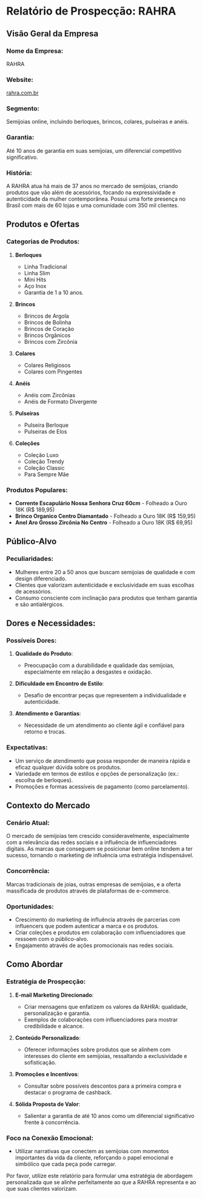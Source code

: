 # Relatório de Prospecção: RAHRA

## Visão Geral da Empresa

### Nome da Empresa:
RAHRA

### Website:
[rahra.com.br](http://www.rahra.com.br)

### Segmento:
Semijoias online, incluindo berloques, brincos, colares, pulseiras e anéis.

### Garantia:
Até 10 anos de garantia em suas semijoias, um diferencial competitivo significativo.

### História:
A RAHRA atua há mais de 37 anos no mercado de semijoias, criando produtos que vão além de acessórios, focando na expressividade e autenticidade da mulher contemporânea. Possui uma forte presença no Brasil com mais de 60 lojas e uma comunidade com 350 mil clientes.

## Produtos e Ofertas

### Categorias de Produtos:
1. **Berloques**
   - Linha Tradicional
   - Linha Slim
   - Mini Hits
   - Aço Inox
   - Garantia de 1 a 10 anos.

2. **Brincos**
   - Brincos de Argola
   - Brincos de Bolinha
   - Brincos de Coração
   - Brincos Orgânicos
   - Brincos com Zircônia

3. **Colares**
   - Colares Religiosos
   - Colares com Pingentes

4. **Anéis**
   - Anéis com Zircônias
   - Anéis de Formato Divergente

5. **Pulseiras**
   - Pulseira Berloque
   - Pulseiras de Elos

6. **Coleções**
   - Coleção Luxo
   - Coleção Trendy
   - Coleção Classic
   - Para Sempre Mãe

### Produtos Populares:
- **Corrente Escapulário Nossa Senhora Cruz 60cm** - Folheado a Ouro 18K (R$ 189,95)
- **Brinco Organico Centro Diamantado** - Folheado a Ouro 18K (R$ 159,95)
- **Anel Aro Grosso Zircônia No Centro** - Folheado a Ouro 18K (R$ 69,95)

## Público-Alvo

### Peculiaridades:
- Mulheres entre 20 a 50 anos que buscam semijoias de qualidade e com design diferenciado.
- Clientes que valorizam autenticidade e exclusividade em suas escolhas de acessórios.
- Consumo consciente com inclinação para produtos que tenham garantia e são antialérgicos.

## Dores e Necessidades:

### Possíveis Dores:
1. **Qualidade do Produto**:
   - Preocupação com a durabilidade e qualidade das semijoias, especialmente em relação a desgastes e oxidação.

2. **Dificuldade em Encontro de Estilo**:
   - Desafio de encontrar peças que representem a individualidade e autenticidade.

3. **Atendimento e Garantias**:
   - Necessidade de um atendimento ao cliente ágil e confiável para retorno e trocas.

### Expectativas:
- Um serviço de atendimento que possa responder de maneira rápida e eficaz qualquer dúvida sobre os produtos.
- Variedade em termos de estilos e opções de personalização (ex.: escolha de berloques).
- Promoções e formas acessíveis de pagamento (como parcelamento).

## Contexto do Mercado

### Cenário Atual:
O mercado de semijoias tem crescido consideravelmente, especialmente com a relevância das redes sociais e a influência de influenciadores digitais. As marcas que conseguem se posicionar bem online tendem a ter sucesso, tornando o marketing de influência uma estratégia indispensável.

### Concorrência:
Marcas tradicionais de joias, outras empresas de semijoias, e a oferta massificada de produtos através de plataformas de e-commerce.

### Oportunidades:
- Crescimento do marketing de influência através de parcerias com influencers que podem autenticar a marca e os produtos.
- Criar coleções e produtos em colaboração com influenciadores que ressoem com o público-alvo.
- Engajamento através de ações promocionais nas redes sociais.

## Como Abordar

### Estratégia de Prospecção:
1. **E-mail Marketing Direcionado**:
   - Criar mensagens que enfatizem os valores da RAHRA: qualidade, personalização e garantia.
   - Exemplos de colaborações com influenciadores para mostrar credibilidade e alcance.

2. **Conteúdo Personalizado**:
   - Oferecer informações sobre produtos que se alinhem com interesses do cliente em semijoias, ressaltando a exclusividade e sofisticação.

3. **Promoções e Incentivos**:
   - Consultar sobre possíveis descontos para a primeira compra e destacar o programa de cashback.

4. **Sólida Proposta de Valor**:
   - Salientar a garantia de até 10 anos como um diferencial significativo frente à concorrência.

### Foco na Conexão Emocional:
- Utilizar narrativas que conectem as semijoias com momentos importantes da vida da cliente, reforçando o papel emocional e simbólico que cada peça pode carregar.

Por favor, utilize este relatório para formular uma estratégia de abordagem personalizada que se alinhe perfeitamente ao que a RAHRA representa e ao que suas clientes valorizam.